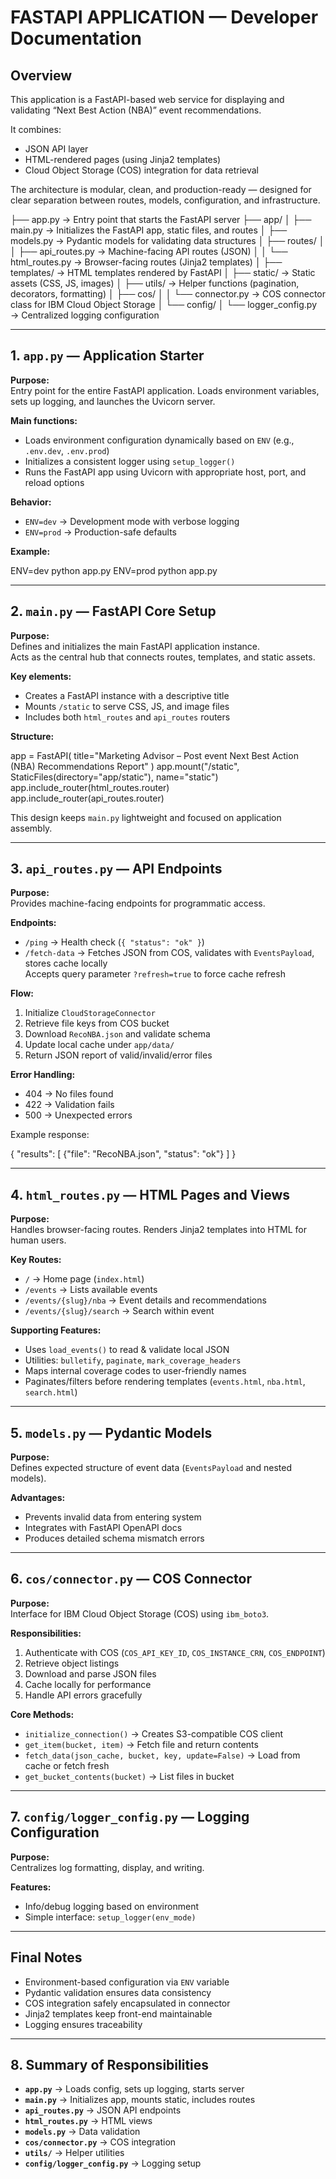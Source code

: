 # FASTAPI APPLICATION — Developer Documentation

## Overview
This application is a FastAPI-based web service for displaying and validating “Next Best Action (NBA)” event recommendations.

It combines:
- JSON API layer
- HTML-rendered pages (using Jinja2 templates)
- Cloud Object Storage (COS) integration for data retrieval

The architecture is modular, clean, and production-ready — designed for clear separation between routes, models, configuration, and infrastructure.

├── app.py → Entry point that starts the FastAPI server
├── app/
│ ├── main.py → Initializes the FastAPI app, static files, and routes
│ ├── models.py → Pydantic models for validating data structures
│ ├── routes/
│ │ ├── api_routes.py → Machine-facing API routes (JSON)
│ │ └── html_routes.py → Browser-facing routes (Jinja2 templates)
│ ├── templates/ → HTML templates rendered by FastAPI
│ ├── static/ → Static assets (CSS, JS, images)
│ ├── utils/ → Helper functions (pagination, decorators, formatting)
│ ├── cos/
│ │ └── connector.py → COS connector class for IBM Cloud Object Storage
│ └── config/
│ └── logger_config.py → Centralized logging configuration




---

## 1. `app.py` — Application Starter

**Purpose:**  
Entry point for the entire FastAPI application. Loads environment variables, sets up logging, and launches the Uvicorn server.

**Main functions:**
- Loads environment configuration dynamically based on `ENV` (e.g., `.env.dev`, `.env.prod`)
- Initializes a consistent logger using `setup_logger()`
- Runs the FastAPI app using Uvicorn with appropriate host, port, and reload options

**Behavior:**
- `ENV=dev` → Development mode with verbose logging
- `ENV=prod` → Production-safe defaults

**Example:**


ENV=dev python app.py
ENV=prod python app.py




---

## 2. `main.py` — FastAPI Core Setup

**Purpose:**  
Defines and initializes the main FastAPI application instance.  
Acts as the central hub that connects routes, templates, and static assets.

**Key elements:**
- Creates a FastAPI instance with a descriptive title
- Mounts `/static` to serve CSS, JS, and image files
- Includes both `html_routes` and `api_routes` routers

**Structure:**


app = FastAPI(
title="Marketing Advisor – Post event Next Best Action (NBA) Recommendations Report"
)
app.mount("/static", StaticFiles(directory="app/static"), name="static")
app.include_router(html_routes.router)
app.include_router(api_routes.router)




This design keeps `main.py` lightweight and focused on application assembly.

---

## 3. `api_routes.py` — API Endpoints

**Purpose:**  
Provides machine-facing endpoints for programmatic access.

**Endpoints:**
- `/ping` → Health check (`{ "status": "ok" }`)
- `/fetch-data` → Fetches JSON from COS, validates with `EventsPayload`, stores cache locally  
  Accepts query parameter `?refresh=true` to force cache refresh

**Flow:**
1. Initialize `CloudStorageConnector`
2. Retrieve file keys from COS bucket
3. Download `RecoNBA.json` and validate schema
4. Update local cache under `app/data/`
5. Return JSON report of valid/invalid/error files

**Error Handling:**
- 404 → No files found
- 422 → Validation fails
- 500 → Unexpected errors

Example response:

{
"results": [
    {"file": "RecoNBA.json", "status": "ok"}
    ]
}

---

## 4. `html_routes.py` — HTML Pages and Views

**Purpose:**  
Handles browser-facing routes. Renders Jinja2 templates into HTML for human users.

**Key Routes:**
- `/` → Home page (`index.html`)
- `/events` → Lists available events
- `/events/{slug}/nba` → Event details and recommendations
- `/events/{slug}/search` → Search within event

**Supporting Features:**
- Uses `load_events()` to read & validate local JSON
- Utilities: `bulletify`, `paginate`, `mark_coverage_headers`
- Maps internal coverage codes to user-friendly names
- Paginates/filters before rendering templates (`events.html`, `nba.html`, `search.html`)

---

## 5. `models.py` — Pydantic Models

**Purpose:**  
Defines expected structure of event data (`EventsPayload` and nested models).

**Advantages:**
- Prevents invalid data from entering system
- Integrates with FastAPI OpenAPI docs
- Produces detailed schema mismatch errors

---

## 6. `cos/connector.py` — COS Connector

**Purpose:**  
Interface for IBM Cloud Object Storage (COS) using `ibm_boto3`.

**Responsibilities:**
1. Authenticate with COS (`COS_API_KEY_ID`, `COS_INSTANCE_CRN`, `COS_ENDPOINT`)
2. Retrieve object listings
3. Download and parse JSON files
4. Cache locally for performance
5. Handle API errors gracefully

**Core Methods:**
- `initialize_connection()` → Creates S3-compatible COS client
- `get_item(bucket, item)` → Fetch file and return contents
- `fetch_data(json_cache, bucket, key, update=False)` → Load from cache or fetch fresh
- `get_bucket_contents(bucket)` → List files in bucket

---

## 7. `config/logger_config.py` — Logging Configuration

**Purpose:**  
Centralizes log formatting, display, and writing.

**Features:**
- Info/debug logging based on environment
- Simple interface: `setup_logger(env_mode)`

---

## Final Notes
- Environment-based configuration via `ENV` variable
- Pydantic validation ensures data consistency
- COS integration safely encapsulated in connector
- Jinja2 templates keep front-end maintainable
- Logging ensures traceability

---

## 8. Summary of Responsibilities

- **`app.py`** → Loads config, sets up logging, starts server
- **`main.py`** → Initializes app, mounts static, includes routes
- **`api_routes.py`** → JSON API endpoints
- **`html_routes.py`** → HTML views
- **`models.py`** → Data validation
- **`cos/connector.py`** → COS integration
- **`utils/`** → Helper utilities
- **`config/logger_config.py`** → Logging setup




